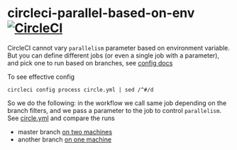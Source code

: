 # circleci-parallel-based-on-env [![CircleCI](https://circleci.com/gh/bahmutov/circleci-parallel-based-on-env.svg?style=svg)](https://circleci.com/gh/bahmutov/circleci-parallel-based-on-env)

CircleCI cannot vary `parallelism` parameter based on environment variable. But you can define different jobs (or even a single job with a parameter), and pick one to run based on branches, see [config docs](https://circleci.com/docs/2.0/configuration-reference/#jobs-1)

To see effective config

```shell
circleci config process circle.yml | sed /^#/d
```

So we do the following: in the workflow we call same job depending on the branch filters, and we pass a parameter to the job to control `parallelism`. See [circle.yml](circle.yml) and compare the runs

- master branch [on two machines](https://circleci.com/gh/bahmutov/circleci-parallel-based-on-env/5)
- another branch [on one machine](https://circleci.com/gh/bahmutov/circleci-parallel-based-on-env/6)

